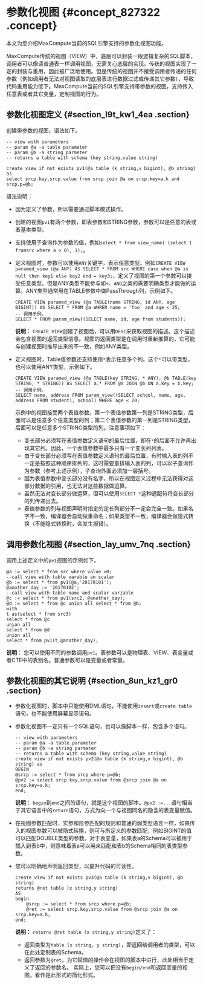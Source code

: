 # 参数化视图 {#concept_827322 .concept}

本文为您介绍MaxCompute当前的SQL引擎支持的参数化视图功能。

MaxCompute传统的视图（VIEW）中，底层可以封装一段逻辑复杂的SQL脚本，调用者可以像读普通表一样调用视图，无需关心底层的实现。传统的视图实现了一定的封装与重用，因此被广泛地使用。但是传统的视图并不接受调用者传递的任何参数（例如调用者无法对视图读取的底层表进行数据过滤或传递其它参数），导致代码重用能力低下。MaxCompute当前的SQL引擎支持带参数的视图，支持传入任意表或者其它变量，定制视图的行为。

## 参数化视图定义 {#section_l9t_kw1_4ea .section}

创建带参数的视图，语法如下。

``` {#codeblock_buq_sqa_wq8}
-- view with parameters
-- param @a -a table parameter
-- param @b -a string parmeter
-- returns a table with schema (key string,value string)

create view if not exists pv1(@a table (k string,v bigint), @b string) 
as 
select srcp.key,srcp.value from srcp join @a on srcp.key=a.k and srcp.p=@b;
```

语法说明：

-   因为定义了参数，所以需要通过脚本模式操作。
-   创建的视图`pv1`有两个参数，即表参数和STRING参数，参数可以是任意的表或者基本类型。
-   支持使用子查询作为参数的值，例如`select * from view_name( (select 1 fromsrc where a > 0), 1);`。
-   定义视图时，参数可以使用`ANY`关键字，表示任意类型。例如`CREATE VIEW paramed_view (@a ANY) AS SELECT * FROM src WHERE case when @a is null then key1 else key2 end = key3;`，定义了视图的第一个参数可以接受任意类型。但是ANY类型不能参与如`+`、`AND`之类的需要明确类型才能做的运算。ANY类型通常用在TABLE参数中做PassThrough列，示例如下。

    ``` {#codeblock_6ts_f31_tav}
    CREATE VIEW paramed_view (@a TABLE(name STRING, id ANY, age BIGINT)) AS SELECT * FROM @a WHRER name = 'foo' and age < 25;
    -- 调用示例。
    SELECT * FROM param_view((SELECT name, id, age from students));
    ```

    **说明：** `CREATE VIEW`创建了视图后，可以用`DESC`来获取视图的描述。这个描述会包含视图的返回类型信息。视图的返回类型是在调用时重新推算的，它可能与创建视图时推导出来的不一致，例如ANY类型。

-   定义视图时，Table值参数还支持使用`*`表示任意多个列。这个`*`可以带类型，也可以使用ANY类型，示例如下。

    ``` {#codeblock_w4t_o9j_0ub}
    CREATE VIEW paramed_view (@a TABLE(key STRING, * ANY), @b TABLE(key STRING, * STRING)) AS SELECT a.* FROM @a JOIN @b ON a.key = b.key; 
    -- 调用示例。
    SELECT name, address FROM param_view((SELECT school, name, age, address FROM student), school) WHERE age < 20;
    ```

    示例中的视图接受两个表值参数。第一个表值参数第一列是STRING类型，后面可以是任意多个任意类型的列；第二个表值参数的第一列是STRING类型，后面可以是任意多个STRING类型的列。注意事项如下：

    -   变长部分必须写在表值参数定义语句的最后位置，即在`*`的后面不允许再出现其它列。因此，一个表值参数中最多只有一个变长列列表。
    -   由于变长部分必须写在表值参数定义语句的最后位置，有时输入表的列不一定是按照这种顺序排列的，这时需要重排输入表的列，可以以子查询作为参数（参考上述示例），子查询外面必须加一层括号。
    -   因为表值参数中变长部分没有名字，所以在视图定义过程中无法获得对这部分数据的引用，也无法对这些数据做运算。
    -   虽然无法对变长部分做运算，但可以使用`SELECT *`这种通配符将变长部分的列传递出去。
    -   表值参数的列与视图声明时指定的定长列部分不一定会完全一致。如果名字不一致，编译器会自动做重命名；如果类型不一致，编译器会做隐式转换（不能隐式转换时，会发生报错）。

## 调用参数化视图 {#section_lay_umv_7nq .section}

调用上述定义中的`pv1`视图的示例如下。

``` {#codeblock_78z_h5h_c3x}
@a := select * from src where value >0;
--call view with table varable an scalar
@b := select * from pv1(@a,'20170101');
@another_day := '20170102';
--call view with table name and scalar variable
@c := select * from pv1(src2, @another_day);
@d := select * from @c union all select * from @b;
with 
t as(select * from src3)
select * from @c 
union all 
select * from @d 
union all 
select * from pv1(t,@another_day);
```

**说明：** 您可以使用不同的参数调用`pv1`。表参数可以是物理表、VIEW、表变量或者CTE中的表别名。普通参数可以是变量或者常量。

## 参数化视图的其它说明 {#section_8un_kz1_gr0 .section}

-   参数化视图时，脚本中只能使用DML语句，不能使用`insert`或`create table`语句，也不能使用屏幕显示语句。
-   参数化视图不一定只有一个SQL语句，也可以像脚本一样，包含多个语句。

    ``` {#codeblock_v9u_vqq_atj}
    -- view with parameters
    -- param @a -a table parameter
    -- param @b -a string parmeter
    -- returns a table with schema (key string,value string)
    create view if not exists pv2(@a table (k string,v bigint), @b string) as
    BEGIN
    @srcp := select * from srcp where p=@b;
    @pv2 := select srcp.key,srcp.value from @srcp join @a on srcp.key=a.k;
    end;
    ```

    **说明：** `begin`到`end`之间的语句，就是这个视图的脚本。`@pv2 :=...`语句相当于其它语言中的`return`语句，方式为向一个与视图同名的隐含的表变量赋值。

-   在视图参数匹配时，实参和形参匹配的规则和普通的弱类型语言一样，如果传入的视图参数可以被隐式转换，则可与所定义的参数匹配，例如BIGINT的值可以匹配DOUBLE类型的参数。对于表变量，如果表a的Schema可以被用于插入到表b中，则意味着表a可以用来匹配和表b的Schema相同的表类型参数。
-   您可以明确地声明返回类型，以提升代码的可读性。

    ``` {#codeblock_lm1_bbu_isf}
    create view if not exists pv3(@a table (k string,v bigint), @b string)
    returns @ret table (x string,y string)
    AS
    begin
        @srcp := select * from srcp where p=@b;
        @ret := select srcp.key,srcp.value from @srcp join @a on srcp.key=a.k;
    end;
    ```

    **说明：** `returns @ret table (x string,y string)`定义了：

    -   返回类型为`table (x string, y string)`，即返回给调用者的类型，可以在此处定制表的Schema。
    -   返回参数为`@ret`，为它赋值的操作会在视图的脚本中进行，此处相当于定义了返回的参数名。
    实际上，您可以把没有`begin/end`和返回变量的视图，看作是此形式的简化形式。


